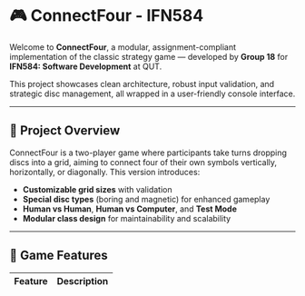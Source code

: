 # 🎮 ConnectFour - IFN584

Welcome to **ConnectFour**, a modular, assignment-compliant implementation of the classic strategy game — developed by **Group 18** for **IFN584: Software Development** at QUT.

This project showcases clean architecture, robust input validation, and strategic disc management, all wrapped in a user-friendly console interface.

---

## 🧠 Project Overview

ConnectFour is a two-player game where participants take turns dropping discs into a grid, aiming to connect four of their own symbols vertically, horizontally, or diagonally. This version introduces:

- **Customizable grid sizes** with validation
- **Special disc types** (boring and magnetic) for enhanced gameplay
- **Human vs Human**, **Human vs Computer**, and **Test Mode**
- **Modular class design** for maintainability and scalability

---

## 🧩 Game Features

| Feature                  | Description                                                                 |
|--------------------------|-----------------------------------------------------------------------------
